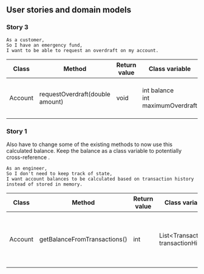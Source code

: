 ## User stories and domain models

### Story 3
```
As a customer,
So I have an emergency fund,
I want to be able to request an overdraft on my account.
```

| Class   | Method                          | Return value | Class variable                       | Description                                     |
|---------|---------------------------------|--------------|--------------------------------------|-------------------------------------------------|
| Account | requestOverdraft(double amount) | void         | int balance<br/>int maximumOverdraft | Either approves or denies the account overdraft |

### Story 1

Also have to change some of the existing methods to now use this calculated balance. Keep the balance as a class variable to potentially cross-reference .
```
As an engineer,
So I don't need to keep track of state,
I want account balances to be calculated based on transaction history instead of stored in memory.
```

| Class   | Method                       | Return value | Class variable                        | Description                                                   |
|---------|------------------------------|--------------|---------------------------------------|---------------------------------------------------------------|
| Account | getBalanceFromTransactions() | int          | List\<Transaction> transactionHistory | Calculate what should be the balance from transaction history |
